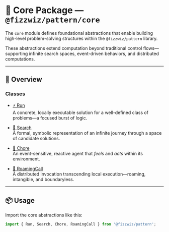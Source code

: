 # 🧬 Core Package — `@fizzwiz/pattern/core`

The `core` module defines foundational abstractions that enable building high-level problem-solving structures within the `@fizzwiz/pattern` library.

These abstractions extend computation beyond traditional control flows—supporting infinite search spaces, event-driven behaviors, and distributed computations.

---

## 🔹 Overview

### Classes

- [⚡ Run](https://pattern-js.blogspot.com/p/run-class.html)  
  A concrete, locally executable solution for a well-defined class of problems—a focused burst of logic.

- [🧠 Search](https://pattern-js.blogspot.com/p/search-class.html)  
  A formal, symbolic representation of an infinite journey through a space of candidate solutions.

- [🧹 Chore](https://pattern-js.blogspot.com/p/chore-class.html)  
  An event-sensitive, reactive agent that *feels* and *acts* within its environment.

- [📣 RoamingCall](https://pattern-js.blogspot.com/p/roamingcall-class.html)  
  A distributed invocation transcending local execution—roaming, intangible, and boundaryless.

---

## 📦 Usage

Import the core abstractions like this:

```js
import { Run, Search, Chore, RoamingCall } from '@fizzwiz/pattern';
